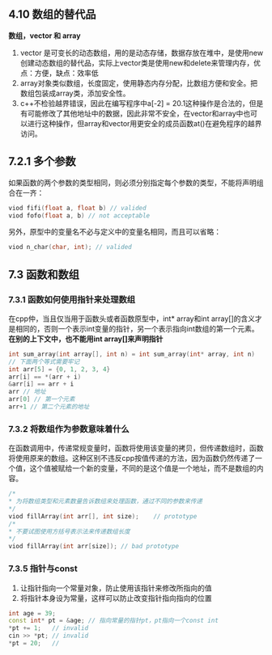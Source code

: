 ## 4.10 数组的替代品
**数组，vector 和 array**
1. vector 是可变长的动态数组，用的是动态存储，数据存放在堆中，是使用new创建动态数组的替代品，实际上vector类是使用new和delete来管理内存，优点：方便，缺点：效率低
2. array对象类似数组，长度固定，使用静态内存分配，比数组方便和安全。把数组包装成array类，添加安全性。
3. c++不检验越界错误，因此在编写程序中a[-2] = 20.1这种操作是合法的，但是有可能修改了其他地址中的数据，因此非常不安全，在vector和array中也可以进行这种操作，但array和vector用更安全的成员函数at()在避免程序的越界访问。
## 7.2.1 多个参数
如果函数的两个参数的类型相同，则必须分别指定每个参数的类型，不能将声明组合在一齐：
```cpp
viod fifi(float a, float b) // valided
viod fofo(float a, b) // not acceptable
```
另外，原型中的变量名不必与定义中的变量名相同，而且可以省略：
```cpp
viod n_char(char, int); // valided
```
## 7.3 函数和数组
### 7.3.1 函数如何使用指针来处理数组
在cpp仲，当且仅当用于函数头或者函数原型中，int* array和int array[]的含义才是相同的，否则一个表示int变量的指针，另一个表示指向int数组的第一个元素。
**在别的上下文中，也不能用int array[]来声明指针**
```cpp
int sum_array(int array[], int n) = int sum_array(int* array, int n)
// 下面两个等式需要牢记
int arr[5] = {0, 1, 2, 3, 4}
arr[i] == *(arr + i)
&arr[i] == arr + i
arr // 地址
arr[0] // 第一个元素
arr+1 // 第二个元素的地址
```
### 7.3.2 将数组作为参数意味着什么
在函数调用中，传递常规变量时，函数将使用该变量的拷贝，但传递数组时，函数将使用原来的数组。这种区别不违反cpp按值传递的方法，因为函数仍然传递了一个值，这个值被赋给一个新的变量，不同的是这个值是一个地址，而不是数组的内容。
```cpp
/*
* 为将数组类型和元素数量告诉数组来处理函数，通过不同的参数来传递
*/
viod fillArray(int arr[], int size);	// prototype
/*
* 不要试图使用方括号表示法来传递数组长度
*/
viod fillArray(int arr[size]); // bad prototype
```

### 7.3.5 指针与const
1. 让指针指向一个常量对象，防止使用该指针来修改所指向的值
2. 将指针本身设为常量，这样可以防止改变指针指向指向的位置
```cpp
int age = 39;
const int* pt = &age; // 指向常量的指针pt，pt指向一个const int
*pt += 1;	// invalid
cin >> *pt;	// invalid
*pt = 20;	// 
```